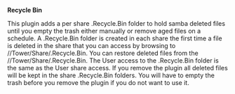 **Recycle Bin**

This plugin adds a per share .Recycle.Bin folder to hold samba deleted files until you empty the trash either manually or remove aged files on a schedule.  A .Recycle.Bin folder is created in each share the first time a file is deleted in the share that you can access by browsing to //Tower/Share/.Recycle.Bin.  You can restore deleted files from the //Tower/Share/.Recycle.Bin.  The User access to the .Recycle.Bin folder is the same as the User share access.  If you remove the plugin all deleted files will be kept in the share .Recycle.Bin folders.  You will have to empty the trash before you remove the plugin if you do not want to use it.
